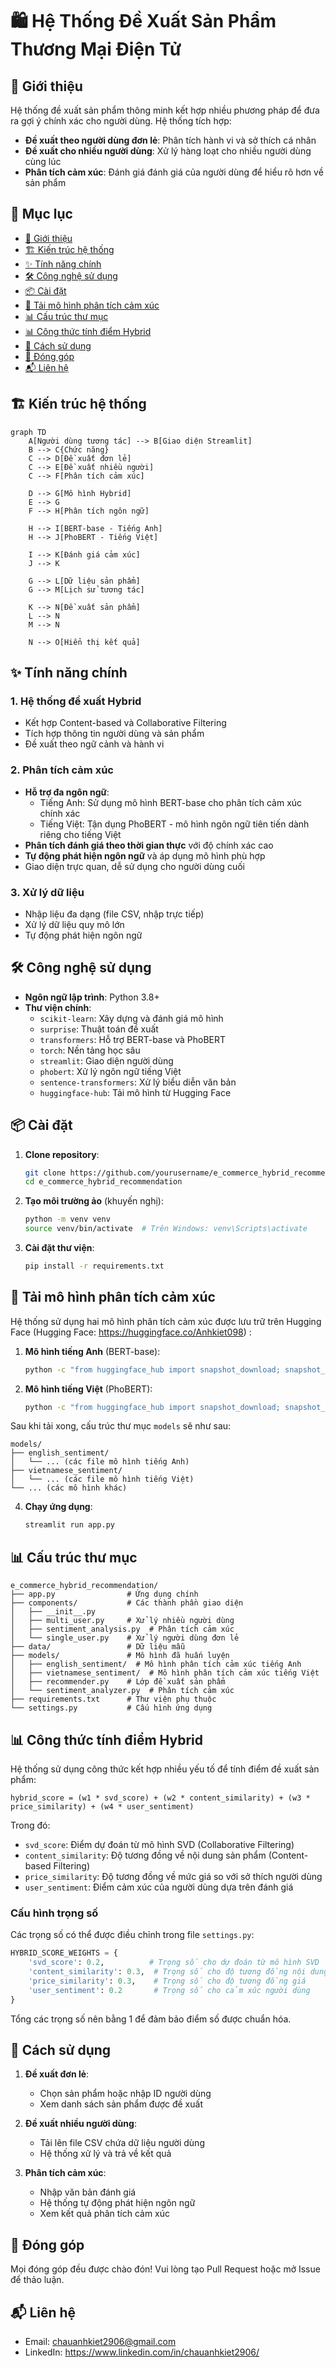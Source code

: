 # 🛍️ Hệ Thống Đề Xuất Sản Phẩm Thương Mại Điện Tử

## 🚀 Giới thiệu

Hệ thống đề xuất sản phẩm thông minh kết hợp nhiều phương pháp để đưa ra gợi ý chính xác cho người dùng. Hệ thống tích hợp:

- **Đề xuất theo người dùng đơn lẻ**: Phân tích hành vi và sở thích cá nhân
- **Đề xuất cho nhiều người dùng**: Xử lý hàng loạt cho nhiều người dùng cùng lúc
- **Phân tích cảm xúc**: Đánh giá đánh giá của người dùng để hiểu rõ hơn về sản phẩm

## 📑 Mục lục
- [🚀 Giới thiệu](#-giới-thiệu)
- [🏗️ Kiến trúc hệ thống](#️-kiến-trúc-hệ-thống)
- [✨ Tính năng chính](#-tính-năng-chính)
- [🛠️ Công nghệ sử dụng](#️-công-nghệ-sử-dụng)
- [📦 Cài đặt](#-cài-đặt)
- [🤖 Tải mô hình phân tích cảm xúc](#-tải-mô-hình-phân-tích-cảm-xúc)
- [📊 Cấu trúc thư mục](#-cấu-trúc-thư-mục)
- [📊 Công thức tính điểm Hybrid](#-công-thức-tính-điểm-hybrid)
- [🚀 Cách sử dụng](#-cách-sử-dụng)
- [🤝 Đóng góp](#-đóng-góp)
- [📬 Liên hệ](#-liên-hệ)

## 🏗️ Kiến trúc hệ thống

```mermaid
graph TD
    A[Người dùng tương tác] --> B[Giao diện Streamlit]
    B --> C{Chức năng}
    C --> D[Đề xuất đơn lẻ]
    C --> E[Đề xuất nhiều người]
    C --> F[Phân tích cảm xúc]
    
    D --> G[Mô hình Hybrid]
    E --> G
    F --> H[Phân tích ngôn ngữ]
    
    H --> I[BERT-base - Tiếng Anh]
    H --> J[PhoBERT - Tiếng Việt]
    
    I --> K[Đánh giá cảm xúc]
    J --> K
    
    G --> L[Dữ liệu sản phẩm]
    G --> M[Lịch sử tương tác]
    
    K --> N[Đề xuất sản phẩm]
    L --> N
    M --> N
    
    N --> O[Hiển thị kết quả]
```

## ✨ Tính năng chính

### 1. Hệ thống đề xuất Hybrid
- Kết hợp Content-based và Collaborative Filtering
- Tích hợp thông tin người dùng và sản phẩm
- Đề xuất theo ngữ cảnh và hành vi

### 2. Phân tích cảm xúc
- **Hỗ trợ đa ngôn ngữ**:
  - Tiếng Anh: Sử dụng mô hình BERT-base cho phân tích cảm xúc chính xác
  - Tiếng Việt: Tận dụng PhoBERT - mô hình ngôn ngữ tiên tiến dành riêng cho tiếng Việt
- **Phân tích đánh giá theo thời gian thực** với độ chính xác cao
- **Tự động phát hiện ngôn ngữ** và áp dụng mô hình phù hợp
- Giao diện trực quan, dễ sử dụng cho người dùng cuối

### 3. Xử lý dữ liệu
- Nhập liệu đa dạng (file CSV, nhập trực tiếp)
- Xử lý dữ liệu quy mô lớn
- Tự động phát hiện ngôn ngữ

## 🛠️ Công nghệ sử dụng

- **Ngôn ngữ lập trình**: Python 3.8+
- **Thư viện chính**:
  - `scikit-learn`: Xây dựng và đánh giá mô hình
  - `surprise`: Thuật toán đề xuất
  - `transformers`: Hỗ trợ BERT-base và PhoBERT
  - `torch`: Nền tảng học sâu
  - `streamlit`: Giao diện người dùng
  - `phobert`: Xử lý ngôn ngữ tiếng Việt
  - `sentence-transformers`: Xử lý biểu diễn văn bản
  - `huggingface-hub`: Tải mô hình từ Hugging Face

## 📦 Cài đặt

1. **Clone repository**:
   ```bash
   git clone https://github.com/yourusername/e_commerce_hybrid_recommendation.git
   cd e_commerce_hybrid_recommendation
   ```

2. **Tạo môi trường ảo** (khuyến nghị):
   ```bash
   python -m venv venv
   source venv/bin/activate  # Trên Windows: venv\Scripts\activate
   ```

3. **Cài đặt thư viện**:
   ```bash
   pip install -r requirements.txt
   ```

## 🤖 Tải mô hình phân tích cảm xúc

Hệ thống sử dụng hai mô hình phân tích cảm xúc được lưu trữ trên Hugging Face (Hugging Face: https://huggingface.co/Anhkiet098) :

1. **Mô hình tiếng Anh** (BERT-base):
   ```bash
   python -c "from huggingface_hub import snapshot_download; snapshot_download(repo_id='Anhkiet098/2-States-of-Sentiment-Analysis-in-English', local_dir='models/english_sentiment')"
   ```

2. **Mô hình tiếng Việt** (PhoBERT):
   ```bash
   python -c "from huggingface_hub import snapshot_download; snapshot_download(repo_id='Anhkiet098/2-States-of-Sentiment-Analysis-in-Vietnamese', local_dir='models/vietnamese_sentiment')"
   ```

Sau khi tải xong, cấu trúc thư mục `models` sẽ như sau:
```
models/
├── english_sentiment/
│   └── ... (các file mô hình tiếng Anh)
├── vietnamese_sentiment/
│   └── ... (các file mô hình tiếng Việt)
└── ... (các mô hình khác)
```

4. **Chạy ứng dụng**:
   ```bash
   streamlit run app.py
   ```

## 📊 Cấu trúc thư mục

```
e_commerce_hybrid_recommendation/
├── app.py                # Ứng dụng chính
├── components/           # Các thành phần giao diện
│   ├── __init__.py
│   ├── multi_user.py     # Xử lý nhiều người dùng
│   ├── sentiment_analysis.py  # Phân tích cảm xúc
│   └── single_user.py    # Xử lý người dùng đơn lẻ
├── data/                 # Dữ liệu mẫu
├── models/               # Mô hình đã huấn luyện
│   ├── english_sentiment/  # Mô hình phân tích cảm xúc tiếng Anh
│   ├── vietnamese_sentiment/  # Mô hình phân tích cảm xúc tiếng Việt
│   ├── recommender.py    # Lớp đề xuất sản phẩm
│   └── sentiment_analyzer.py  # Phân tích cảm xúc
├── requirements.txt      # Thư viện phụ thuộc
└── settings.py           # Cấu hình ứng dụng
```

## 📊 Công thức tính điểm Hybrid

Hệ thống sử dụng công thức kết hợp nhiều yếu tố để tính điểm đề xuất sản phẩm:

```
hybrid_score = (w1 * svd_score) + (w2 * content_similarity) + (w3 * price_similarity) + (w4 * user_sentiment)
```

Trong đó:
- `svd_score`: Điểm dự đoán từ mô hình SVD (Collaborative Filtering)
- `content_similarity`: Độ tương đồng về nội dung sản phẩm (Content-based Filtering)
- `price_similarity`: Độ tương đồng về mức giá so với sở thích người dùng
- `user_sentiment`: Điểm cảm xúc của người dùng dựa trên đánh giá

### Cấu hình trọng số
Các trọng số có thể được điều chỉnh trong file `settings.py`:

```python
HYBRID_SCORE_WEIGHTS = {
    'svd_score': 0.2,          # Trọng số cho dự đoán từ mô hình SVD
    'content_similarity': 0.3,  # Trọng số cho độ tương đồng nội dung
    'price_similarity': 0.3,    # Trọng số cho độ tương đồng giá
    'user_sentiment': 0.2       # Trọng số cho cảm xúc người dùng
}
```

Tổng các trọng số nên bằng 1 để đảm bảo điểm số được chuẩn hóa.

## 🚀 Cách sử dụng

1. **Đề xuất đơn lẻ**:
   - Chọn sản phẩm hoặc nhập ID người dùng
   - Xem danh sách sản phẩm được đề xuất

2. **Đề xuất nhiều người dùng**:
   - Tải lên file CSV chứa dữ liệu người dùng
   - Hệ thống xử lý và trả về kết quả

3. **Phân tích cảm xúc**:
   - Nhập văn bản đánh giá
   - Hệ thống tự động phát hiện ngôn ngữ
   - Xem kết quả phân tích cảm xúc

## 🤝 Đóng góp

Mọi đóng góp đều được chào đón! Vui lòng tạo Pull Request hoặc mở Issue để thảo luận.
 
## 📬 Liên hệ

- Email: chauanhkiet2906@gmail.com
- LinkedIn: https://www.linkedin.com/in/chauanhkiet2906/
